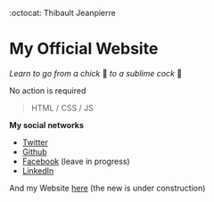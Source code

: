 :octocat: Thibault Jeanpierre
# My Official Website 
_Learn to go from a chick_ :baby_chick: _to a sublime cock_ :chicken:

No action is required 
> HTML / CSS / JS

**My social networks**
* [Twitter](https://twitter.com/ThibaultJP1)
* [Github](https://github.com/thibault60000)
* [Facebook](https://www.facebook.com/ThibaultJP60000) (leave in progress)
* [LinkedIn](https://www.linkedin.com/in/thibault-jeanpierre-a9b40295/)

And my Website [here](https://thibault60000.github.io/thibaultjeanpierre--website/) (the new is under construction)
